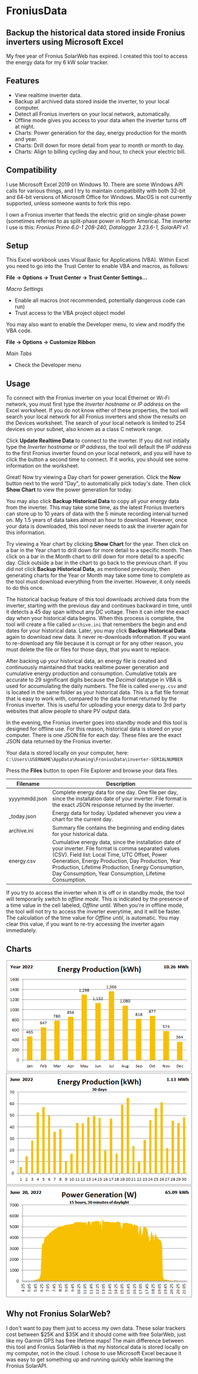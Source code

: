 # FroniusData
## Backup the historical data stored inside Fronius inverters using Microsoft Excel 

My free year of Fronius SolarWeb has expired.  I created this tool to access the energy data for my 6 kW solar tracker.

## Features

- View realtime inverter data.
- Backup all archived data stored inside the inverter, to your local computer.
- Detect all Fronius inverters on your local network, automatically.
- Offline mode gives you access to your data when the inverter turns off at night.
- Charts: Power generation for the day, energy production for the month and year.
- Charts: Drill down for more detail from year to month or month to day.
- Charts: Align to billing cycling day and hour, to check your electric bill.

## Compatibility

I use Microsoft Excel 2019 on Windows 10.  There are some Windows API calls for various things, and I try to maintain compatibility with both 32-bit and 64-bit versions of Microsoft Office for Windows.  MacOS is not currently supported, unless someone wants to fork this repo.

I own a Fronius inverter that feeds the electric grid on single-phase power (sometimes referred to as split-phase power in North America).  The inverter I use is this:  *Fronius Primo 6.0-1 208-240, Datalogger 3.23.6-1, SolarAPI v1.*


## Setup

This Excel workbook uses Visual Basic for Applications (VBA).  Within Excel you need to go into the Trust Center to enable VBA and macros, as follows:

**File -> Options -> Trust Center -> Trust Center Settings...**

*Macro Settings*
- Enable all macros (not recommended, potentially dangerous code can run)
- Trust access to the VBA project object model

You may also want to enable the Developer menu, to view and modify the VBA code.

**File -> Options -> Customize Ribbon**

*Main Tabs*
- Check the Developer menu


## Usage

To connect with the Fronius inverter on your local Ethernet or Wi-Fi network, you must first type the *Inverter hostname* or *IP address* on the Excel worksheet.  If you do not know either of these properties, the tool will search your local network for all Fronius inverters and show the results on the Devices worksheet.  The search of your local network is limited to 254 devices on your subnet, also known as a class C network range.

Click **Update Realtime Data** to connect to the inverter.  If you did not initially type the *Inverter hostname* or *IP address*, the tool will default the *IP address* to the first Fronius inverter found on your local network, and you will have to click the button a second time to connect.  If it works, you should see some information on the worksheet.

Great!  Now try viewing a Day chart for power generation.  Click the **Now** button next to the word "Day", to automatically pick today's date.  Then click **Show Chart** to view the power generation for today.

You may also click **Backup Historical Data** to copy all your energy data from the inverter.  This may take some time, as the latest Fronius inverters can store up to 10 years of data with the 5 minute recording interval turned on.  My 1.5 years of data takes almost an hour to download.  However, once your data is downloaded, this tool never needs to ask the inverter again for this information.

Try viewing a Year chart by clicking **Show Chart** for the year.  Then click on a bar in the Year chart to drill down for more detail to a specific month.  Then click on a bar in the Month chart to drill down for more detail to a specific day.  Click outside a bar in the chart to go back to the previous chart.  If you did not click **Backup Historical Data**, as mentioned previously, then generating charts for the Year or Month may take some time to complete as the tool must download everything from the inverter.  However, it only needs to do this once.

The historical backup feature of this tool downloads archived data from the inverter, starting with the previous day and continues backward in time, until it detects a 45 day span without any DC voltage.  Then it can infer the exact day when your historical data begins.  When this process is complete, the tool will create a file called `archive.ini` that remembers the begin and end dates for your historical data.  Later, you may click **Backup Historical Data** again to download new data.  It never re-downloads information.  If you want to re-download any file because it is corrupt or for any other reason, you must delete the file or files for those days, that you want to replace.

After backing up your historical data, an energy file is created and continuously maintained that tracks realtime power generation and cumulative energy production and consumption.  Cumulative totals are accurate to 29 significant digits because the *Decimal* datatype in VBA is used for accumulating the daily numbers.  The file is called `energy.csv` and is located in the same folder as your historical data. This is a flat file format that is easy to work with, compared to the data format returned by the Fronius inverter.  This is useful for uploading your energy data to 3rd party websites that allow people to share PV output data.

In the evening, the Fronius inverter goes into standby mode and this tool is designed for offline use. For this reason, historical data is stored on your computer. There is one JSON file for each day. These files are the exact JSON data returned by the Fronius inverter.

Your data is stored locally on your computer, here:  
`C:\Users\USERNAME\AppData\Roaming\FroniusData\inverter-SERIALNUMBER`

Press the **Files** button to open File Explorer and browse your data files.

|**Filename**        |Description
|--------------------|---
|yyyymmdd.json|Complete energy data for one day. One file per day, since the installation date of your inverter.  File format is the exact JSON response returned by the inverter.
|_today.json|Energy data for today. Updated whenever you view a chart for the current day.
|archive.ini|Summary file contains the beginning and ending dates for your historical data.
|energy.csv|Cumulative energy data, since the installation date of your inverter. File format is comma separated values (CSV). Field list: Local Time, UTC Offset, Power Generation, Energy Production, Day Production, Year Production, Lifetime Production, Energy Consumption, Day Consumption, Year Consumption, Lifetime Consumption.

If you try to access the inverter when it is off or in standby mode, the tool will temporarily switch to *offline mode*.  This is indicated by the presence of a time value in the cell labeled, *Offline until*.  When you're in offline mode, the tool will not try to access the inverter everytime, and it will be faster.  The calculation of the time value for *Offline until*, is automatic.  You may clear this value, if you want to re-try accessing the inverter again immediately.


## Charts

![alt text](https://github.com/lucydog177/FroniusData/raw/main/src/common/images/froniusdata-2022-YEAR.png "Year chart")
![alt text](https://github.com/lucydog177/FroniusData/raw/main/src/common/images/froniusdata-2022-JUN.png "Month chart")
![alt text](https://github.com/lucydog177/FroniusData/raw/main/src/common/images/froniusdata-2022-06-20.png "Day chart")

## Why not Fronius SolarWeb?
I don't want to pay them just to access my own data.  These solar trackers cost between $25K and $35K and it should come with free SolarWeb, just like my Garmin GPS has free lifetime maps!  The main difference between this tool and Fronius SolarWeb is that my historical data is stored locally on my computer, not in the cloud.  I chose to use Microsoft Excel because it was easy to get something up and running quickly while learning the Fronius SolarAPI.

